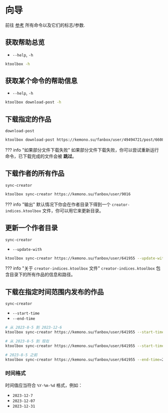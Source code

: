 # 向导

前往 [参考](reference.md) 所有命令以及它们的标志/参数.

## 获取帮助总览

- `--help`, `-h`

```bash
ktoolbox -h
```
  
## 获取某个命令的帮助信息

- `--help`, `-h`

```bash
ktoolbox download-post -h
```

## 下载指定的作品

`download-post`

```bash
ktoolbox download-post https://kemono.su/fanbox/user/49494721/post/6608808
```
??? info "如果部分文件下载失败"
    如果部分文件下载失败，你可以尝试重新运行命令，已下载完成的文件会被 **跳过**。
  
## 下载作者的所有作品

`sync-creator`

```bash
ktoolbox sync-creator https://kemono.su/fanbox/user/9016
```
??? info "输出"
    默认情况下你会在作者目录下得到一个 `creator-indices.ktoolbox` 文件，你可以用它来更新目录。
  

## 更新一个作者目录

`sync-creator`

- `--update-with`

```bash
ktoolbox sync-creator https://kemono.su/fanbox/user/641955 --update-with=./xxx/creator-indices.ktoolbox
```
??? info "关于 `creator-indices.ktoolbox` 文件"
    `creator-indices.ktoolbox` 包含目录下的所有作品的信息和路径。

## 下载在指定时间范围内发布的作品

`sync-creator`

- `--start-time`
- `--end-time`

```bash
# 从 2023-8-5 到 2023-12-6
ktoolbox sync-creator https://kemono.su/fanbox/user/641955 --start-time=2023-8-5 --end-time=2023-12-6

# 从 2023-8-5 到 现在
ktoolbox sync-creator https://kemono.su/fanbox/user/641955 --start-time=2023-8-5

# 2023-8-5 之前
ktoolbox sync-creator https://kemono.su/fanbox/user/641955 --end-time=2023-8-5
```

### 时间格式

时间值应当符合 `%Y-%m-%d` 格式，例如：
- `2023-12-7`
- `2023-12-07`
- `2023-12-31`
